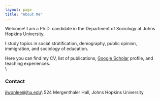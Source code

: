 ```yaml
---
layout: page
title: "About Me"
---
```


Welcome! I am a Ph.D. candidate in the Department of Sociology at Johns Hopkins University. <br>

I study topics in  social stratification, demography, public opinion, immigration, and sociology of education. 

Here you can find my CV, list of publications, [Google Scholar](https://https://scholar.google.com/citations?user=nszIX_sAAAAJ&hl=en) profile, and teaching experiences. 
\
\
### Contact
<jiwonlee@jhu.edu>\ 
524 Mergenthaler Hall, Johns Hopkins University
